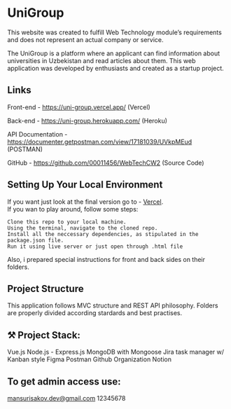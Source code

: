 # UniGroup

This website was created to fulfill Web Technology module’s requirements and does not represent an actual company or service.

The UniGroup is a platform where an applicant can find information about universities in Uzbekistan and read articles about them. This web application was developed by enthusiasts and created as a startup project.

## Links

Front-end - https://uni-group.vercel.app/ (Vercel)

Back-end - https://uni-group.herokuapp.com/ (Heroku)

API Documentation - https://documenter.getpostman.com/view/17181039/UVkpMEud (POSTMAN)

GitHub - https://github.com/00011456/WebTechCW2 (Source Code)

## Setting Up Your Local Environment

If you want just look at the final version go to - [Vercel](https://uni-group.vercel.app/).  
If you wan to play around, follow some steps:

    Clone this repo to your local machine.
    Using the terminal, navigate to the cloned repo.
    Install all the neccessary dependencies, as stipulated in the package.json file.
    Run it using live server or just open through .html file

Also, i prepared special instructions for front and back sides on their folders.

## Project Structure

This application follows MVC structure and REST API philosophy. Folders are properly divided according stardards and best practises.

## ⚒ Project Stack:

Vue.js
Node.js - Express.js
MongoDB with Mongoose
Jira task manager w/ Kanban style
Figma
Postman
Github Organization
Notion

## To get admin access use:
mansurisakov.dev@gmail.com
12345678
